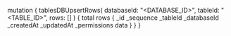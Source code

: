 mutation {
    tablesDBUpsertRows(
        databaseId: "<DATABASE_ID>",
        tableId: "<TABLE_ID>",
        rows: []
    ) {
        total
        rows {
            _id
            _sequence
            _tableId
            _databaseId
            _createdAt
            _updatedAt
            _permissions
            data
        }
    }
}
